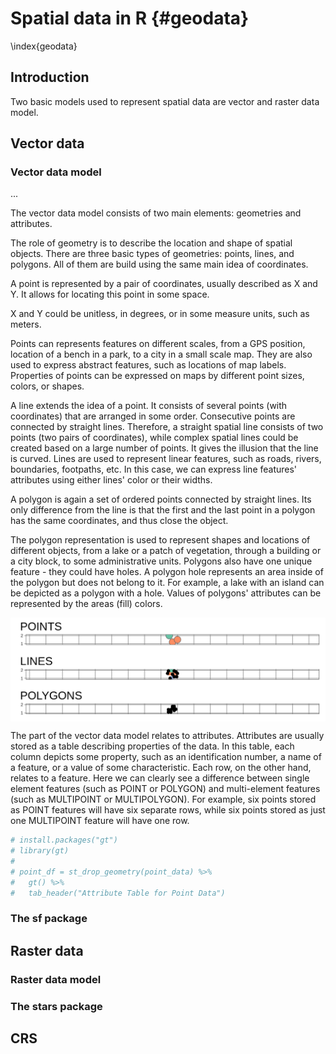 # Spatial data in R {#geodata}
<!-- # Geographic data in R {#geodata} -->
<!-- to discuss -->

\index{geodata}

## Introduction

Two basic models used to represent spatial data are vector and raster data model.
<!-- - few introduction sections -->
<!-- - mention GDAL, PROJ, and GEOS -->
<!-- - references to the next sections -->
<!-- - maybe also references to some books (either here or in the next section or both) -->
<!-- - maybe also mention some data sources -->

## Vector data

<!-- - one/two intro sentences -->
<!-- - including r packages used for vector representation -->

### Vector data model

...
<!-- several implementations of this data model -->
<!-- including simple feature -->
<!-- what is a feature -->

The vector data model consists of two main elements: geometries and attributes.

The role of geometry is to describe the location and shape of spatial objects.
There are three basic types of geometries: points, lines, and polygons.
All of them are build using the same main idea of coordinates.

A point is represented by a pair of coordinates, usually described as X and Y.
It allows for locating this point in some space.
<!-- short CRS intro -->
X and Y could be unitless, in degrees, or in some measure units, such as meters.
<!-- maybe ref to CRS section here -->
Points can represents features on different scales, from a GPS position, location of a bench in a park, to a city in a small scale map.
They are also used to express abstract features, such as locations of map labels.
Properties of points<!--,such as ...--> can be expressed on maps by different point sizes, colors, or shapes<!--(markers/images) -->.

A line extends the idea of a point.
It consists of several points (with coordinates)<!--vertex--> that are arranged in some order.
Consecutive points are connected by straight lines.
Therefore, a straight spatial line consists of two points (two pairs of coordinates), while complex spatial lines could be created based on a large number of points.<!--to rewrite-->
It gives the illusion that the line is curved. 
Lines are used to represent linear features, such as roads, rivers, boundaries, footpaths, etc. 
In this case, we can express line features' attributes using either lines' color or their widths.
<!-- ways to adjust lines aesthetics: colors, lwd (line width) -->
<!-- in theory lty could be also used - but it is not implemented in tmap -->

A polygon is again a set of ordered points connected by straight lines. 
Its only difference from the line is that the first and the last point in a polygon has the same coordinates, and thus close the object.
<!-- examples of polygons -->
The polygon representation is used to represent shapes and locations of different objects, from a lake or a patch of vegetation, through a building or a city block, to some administrative units. 
Polygons also have one unique feature - they could have holes. 
A polygon hole represents an area inside of the polygon but does not belong to it.
For example, a lake with an island can be depicted as a polygon with a hole.
Values of polygons' attributes can be represented by the areas (fill) colors.







<img src="02-geodata_files/figure-html/unnamed-chunk-4-1.png" width="672" style="display: block; margin: auto;" />

<!-- multielements -->
<!-- additional geometries -->

The part of the vector data model relates to attributes. 
Attributes are usually stored as a table describing properties of the data.
In this table, each column depicts some property, such as an identification number, a name of a feature, or a value of some characteristic.
Each row, on the other hand, relates to a feature. 
Here we can clearly see a difference between single element features (such as POINT or POLYGON) and multi-element features (such as MULTIPOINT or MULTIPOLYGON).
For example, six points stored as POINT features will have six separate rows, while six points stored as just one MULTIPOINT feature will have one row.
<!-- redundancy -->
<!-- Example -->


```r
# install.packages("gt")
# library(gt)
# 
# point_df = st_drop_geometry(point_data) %>% 
#   gt() %>% 
#   tab_header("Attribute Table for Point Data")

```





<!-- additional dimensions: -->
<!-- - more than two coordinates (XYZM) -->
<!-- - multiobjects -->
<!-- - additional geometries -->

<!-- - what is the vector data model (point coordinates) -->
<!-- - examples -->
<!-- - what's the simple features standard -->
<!-- - main geometry types -->
<!-- - relation between geometries and attributes -->
<!-- - vector file formats -->
<!-- - advantages/disadvantages -->
<!-- - example figure (similar to the one in geocompr, but made with tmap) -->

### The sf package

<!-- "Vector data provide a way to represent real world features" -->
<!-- - how the sf objects are organized -->
<!-- - how to read sf objects from files -->
<!-- - where to find info on how to operate on sf objects -->
<!-- - https://geocompr.github.io/ -->
<!-- - vector simplification? -->
<!-- - stars proxy -->

## Raster data

<!-- one/two intro sentences -->
<!-- including r packages used for raster representation -->

### Raster data model

<!-- - raster data model (grid) -->
<!-- - contionous and categorical rasters -->
<!-- - examples -->
<!-- - single layer rasters vs multilayer rasters -->
<!-- - storing bands vs attributes (either here or in the next section) (data cubes) -->
<!-- - rbg rasters -->
<!-- - regular, rotated, sheared, rectilinear and curvilinear rasters -->
<!-- - raster file formats -->

### The stars package

<!-- - how the stars objects are organized -->
<!-- - how to read stars objects from files -->
<!-- - including reading chunks, changing resolution, and selecting bands -->
<!-- - where to find info on how to operate on stars objects -->
<!-- - https://r-spatial.github.io/stars/index.html -->
<!-- - advice: sometimes/often it is better to prepare spatial object before the mapping, than trying to over-customize the map -->
<!-- - stars proxy -->


## CRS
<!-- mtennekes part -->

